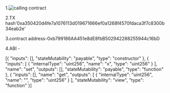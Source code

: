 1.![calling contract](https://user-images.githubusercontent.com/36465841/128853087-4d4a8015-5b05-4f3c-8ea8-8da91718f17c.png)


2.TX hash'0xa350420d4fe7a1076113d019671666ef0a1268f4570fdaca3f7c8300b34eab2e'


3.contract address-0xb799186AA451e8dE8fbB502942288255944c16bD


4.ABI - 

[{
      "inputs": [],
      "stateMutability": "payable",
      "type": "constructor"
    },
    {
      "inputs": [
        {
          "internalType": "uint256",
          "name": "x",
          "type": "uint256"
        }
      ],
      "name": "set",
      "outputs": [],
      "stateMutability": "payable",
      "type": "function"
    },
    {
      "inputs": [],
      "name": "get",
      "outputs": [
        {
          "internalType": "uint256",
          "name": "",
          "type": "uint256"
        }
      ],
      "stateMutability": "view",
      "type": "function"
    }]
